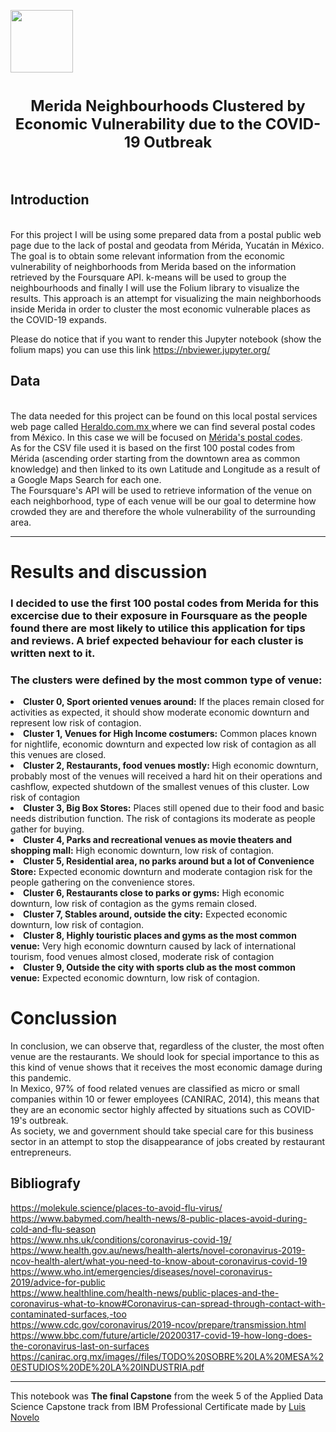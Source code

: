 <a href="https://github.com/PhinanceScientist"><img src = "https://i.ibb.co/NLfc0SV/Deveaner.png" width = 100> </a>
<h1 align=center><font size = 5>Merida Neighbourhoods Clustered by Economic Vulnerability due to the COVID-19 Outbreak</font></h1>
<br>

## Introduction
<br>
For this project I will be using some prepared data from a postal public web page due to the lack of postal and geodata from Mérida, Yucatán in México. The goal is to obtain some relevant information from the economic vulnerability of neighborhoods from Merida based on the information retrieved by the Foursquare API. k-means will be used to group the neighbourhoods and finally I will use the Folium library to visualize the results.
This approach is an attempt for visualizing the main neighborhoods inside Merida in order to cluster the most economic vulnerable places as the COVID-19 expands.

Please do notice that if you want to render this Jupyter notebook (show the folium maps) you can use this link https://nbviewer.jupyter.org/

## Data
<br>
The data needed for this project  can be found on this local postal services web page called <a href="https://www.heraldo.com.mx/"> Heraldo.com.mx </a> where we can find several postal codes from México. In this case we will be focused on <a href="https://www.heraldo.com.mx/yucatan/merida/merida/">Mérida's postal codes</a>.<br>
As for the CSV file used it is based on the first 100 postal codes from Mérida (ascending order starting from the downtown area as common knowledge) and then linked to its own Latitude and Longitude as a result of a Google Maps Search for each one.<br>
The Foursquare's API will be used to retrieve information of the venue on each neighborhood, type of each venue will be our goal to determine how crowded they are and therefore the whole vulnerability of the surrounding area.  

***
# Results and discussion<br>

### I decided to use the  first 100 postal codes from Merida for this excercise due to their exposure in Foursquare as the people found there are most likely to utilice this application for tips and reviews. A brief expected behaviour for each cluster is written next to it.  

### The clusters were defined by the most common type of venue: <br>
   <li> <b>Cluster 0, Sport oriented venues around:</b>   If the places remain closed for activities as expected, it should show moderate economic downturn and represent low risk of contagion.<br></li>
   <li> <b>Cluster 1, Venues for High Income costumers:</b> Common places known for nightlife, economic downturn and expected low risk of contagion as all this venues are closed. <br></li>
   <li> <b>Cluster 2, Restaurants, food venues mostly: </b> High economic downturn, probably most of the venues will received a hard hit on their operations and cashflow, expected shutdown of the smallest venues of this cluster. Low risk of contagion<br></li>
   <li> <b>Cluster 3, Big Box Stores:</b> Places still opened due to their food and basic needs distribution function. The risk of contagions its moderate as people gather for buying.<br></li>
   <li> <b>Cluster 4, Parks and recreational venues as movie theaters and shopping mall:</b> High economic downturn, low risk of contagion.<br></li>
   <li> <b>Cluster 5, Residential area, no parks around but a lot of Convenience Store:</b> Expected economic downturn and moderate contagion risk for the people gathering on the convenience stores. <br></li>
   <li> <b>Cluster 6, Restaurants close to parks or gyms:</b> High economic downturn, low risk of contagion as the gyms remain closed.<br></li>
   <li> <b>Cluster 7, Stables around, outside the city:</b> Expected economic downturn, low risk of contagion.<br></li>
   <li> <b>Cluster 8, Highly touristic places and gyms as the most common venue:</b> Very high economic downturn caused by lack of international tourism, food venues almost closed, moderate risk of contagion<br></li>
   <li> <b>Cluster 9, Outside the city with sports club as the most common venue:</b> Expected economic downturn, low risk of contagion.</br>

 
 # Conclussion<br>
 In conclusion, we can observe that, regardless of the cluster, the most often venue are the restaurants. We should look for special importance to this as this kind of venue shows that it receives the most economic damage during this pandemic.</br> In Mexico, 97% of food related venues are classified as micro or small companies within 10 or fewer employees (CANIRAC, 2014), this means that they are an economic sector highly affected by situations such as COVID-19's outbreak. </br> As society, we and government should take special care for this business sector in an attempt to stop the disappearance of jobs created by restaurant entrepreneurs.
 
 ## Bibliografy
https://molekule.science/places-to-avoid-flu-virus/ <br>
https://www.babymed.com/health-news/8-public-places-avoid-during-cold-and-flu-season <br>
https://www.nhs.uk/conditions/coronavirus-covid-19/ <br>
https://www.health.gov.au/news/health-alerts/novel-coronavirus-2019-ncov-health-alert/what-you-need-to-know-about-coronavirus-covid-19 <br>
https://www.who.int/emergencies/diseases/novel-coronavirus-2019/advice-for-public <br>
https://www.healthline.com/health-news/public-places-and-the-coronavirus-what-to-know#Coronavirus-can-spread-through-contact-with-contaminated-surfaces,-too <br>
https://www.cdc.gov/coronavirus/2019-ncov/prepare/transmission.html <br>
https://www.bbc.com/future/article/20200317-covid-19-how-long-does-the-coronavirus-last-on-surfaces <br>
https://canirac.org.mx/images//files/TODO%20SOBRE%20LA%20MESA%20ESTUDIOS%20DE%20LA%20INDUSTRIA.pdf
***
This notebook was <b>The final Capstone</b> from the week 5 of the Applied Data Science Capstone track from IBM Professional Certificate made by <a href='https://www.linkedin.com/in/novelo-luis/'> Luis Novelo </a>